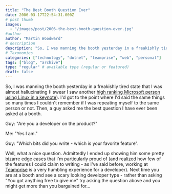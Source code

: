 ```yaml
---
title: "The Best Booth Question Ever"
date: 2006-03-17T22:54:31.000Z
# post thumb
images:
  - "/images/post/2006-the-best-booth-question-ever.jpg"
#author
author: "Martin Woodward"
# description
description: "So, I was manning the booth yesterday in a freakishly tired state that I was almost hallucinating (I swear I saw another high ranking."
# Taxonomies
categories: ["technology", "dotnet", "teamprise", "web", "personal"]
tags: ["blog", "archive"]
type: "regular" # available type (regular or featured)
draft: false
---
```

So, I was manning the booth yesterday in a freakishly tired state that I was almost hallucinating (I swear I saw another [high ranking Microsoft person using Linux in a keynote](http://www.theserverside.net/news/thread.tss?thread_id=39496)).  I'd got to the point where I'd said the same things so many times I couldn't remember if I was repeating myself to the same person or not.  Then, a guy asked me the best question I have ever been asked at a booth.

Guy: "Are you a developer on the product?"

Me: "Yes I am."

Guy: "Which bits did you write - which is your favorite feature".

Well, what a nice question.  Admittedly I ended up showing him some pretty bizarre edge cases that I'm particularly proud of (and realized how few of the features I could claim to writing - as I've said before, working at [Teamprise](http://www.teamprise.com) is a very humbling experience for a developer).  Next time you are at a booth and see a scary looking developer type - rather than asking "You got anything free to give me" try asking the question above and you might get more than you bargained for...